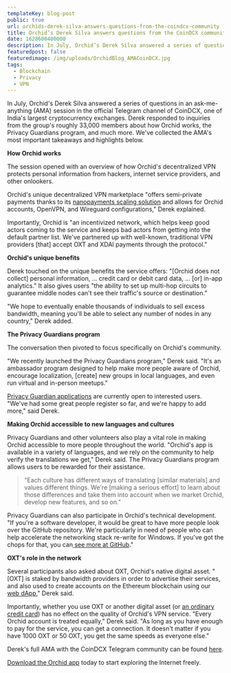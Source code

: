 ```yaml
---
templateKey: blog-post
public: true
url: orchids-derek-silva-answers-questions-from-the-coindcx-community
title: Orchid’s Derek Silva answers questions from the CoinDCX community
date: 1628600400000
description: In July, Orchid’s Derek Silva answered a series of questions in an ask-me-anything (AMA) session in the official Telegram channel of CoinDCX, one of India’s largest cryptocurrency exchanges.
featuredpost: false
featuredimage: /img/uploads/OrchidBlog_AMACoinDCX.jpg
tags:
  - Blockchain
  - Privacy
  - VPN
---
```

In July, Orchid's Derek Silva answered a series of questions in an ask-me-anything (AMA) session in the official Telegram channel of CoinDCX, one of India's largest cryptocurrency exchanges. Derek responded to inquiries from the group's roughly 33,000 members about how Orchid works, the Privacy Guardians program, and much more. We've collected the AMA's most important takeaways and highlights below. 

**How Orchid works**

The session opened with an overview of how Orchid's decentralized VPN protects personal information from hackers, internet service providers, and other onlookers. 

Orchid's unique decentralized VPN marketplace "offers semi-private payments thanks to its [nanopayments scaling solution](https://blog.orchid.com/introducing-nanopayments/) and allows for Orchid accounts, OpenVPN, and Wireguard configurations," Derek explained.

Importantly, Orchid is "an incentivized network, which helps keep good actors coming to the service and keeps bad actors from getting into the default partner list. We've partnered up with well-known, traditional VPN providers [that] accept OXT and XDAI payments through the protocol." 

**Orchid's unique benefits**

Derek touched on the unique benefits the service offers: "[Orchid does not collect] personal information, ... credit card or debit card data, ... [or] in-app analytics." It also gives users "the ability to set up multi-hop circuits to guarantee middle nodes can't see their traffic's source or destination."

"We hope to eventually enable thousands of individuals to sell excess bandwidth, meaning you'll be able to select any number of nodes in any country," Derek added. 

**The Privacy Guardians program**

The conversation then pivoted to focus specifically on Orchid's community.

"We recently launched the Privacy Guardians program," Derek said. "It's an ambassador program designed to help make more people aware of Orchid, encourage localization, [create] new groups in local languages, and even run virtual and in-person meetups." 

[Privacy Guardian applications](https://blog.orchid.com/introducing-orchids-privacy-guardians-program/#:~:text=Introducing%20the%20Privacy%20Guardian%20Program,access%20to%20the%20open%20Internet.) are currently open to interested users. "We've had some great people register so far, and we're happy to add more," said Derek.

**Making Orchid accessible to new languages and cultures**

Privacy Guardians and other volunteers also play a vital role in making Orchid accessible to more people throughout the world. "Orchid's app is available in a variety of languages, and we rely on the community to help verify the translations we get," Derek said. The Privacy Guardians program allows users to be rewarded for their assistance. 

>"Each culture has different ways of translating [similar materials] and values different things. We're [making a serious effort] to learn about those differences and take them into account when we market Orchid, develop new features, and so on." 

Privacy Guardians can also participate in Orchid's technical development. "If you're a software developer, it would be great to have more people look over the GitHub repository. We're particularly in need of people who can help accelerate the networking stack re-write for Windows. If you've got the chops for that, you can[ see more at GitHub](https://github.com/OrchidTechnologies/orchid.)."

**OXT's role in the network**

Several participants also asked about OXT, Orchid's native digital asset. "[OXT] is staked by bandwidth providers in order to advertise their services, and also used to create accounts on the Ethereum blockchain using our [web dApp](https://account.orchid.com.)," Derek said. 

Importantly, whether you use OXT or another digital asset (or [an ordinary credit card](https://blog.orchid.com/why-orchids-in-app-purchases-are-a-game-changer-for-dapp-usage/)) has no effect on the quality of Orchid's VPN service. "Every Orchid account is treated equally," Derek said. "As long as you have enough to pay for the service, you can get a connection. It doesn't matter if you have 1000 OXT or 50 OXT, you get the same speeds as everyone else."

Derek's full AMA with the CoinDCX Telegram community can be found [here](https://t.me/coindcx/).

[Download the Orchid app](https://www.orchid.com/download) today to start exploring the Internet freely.